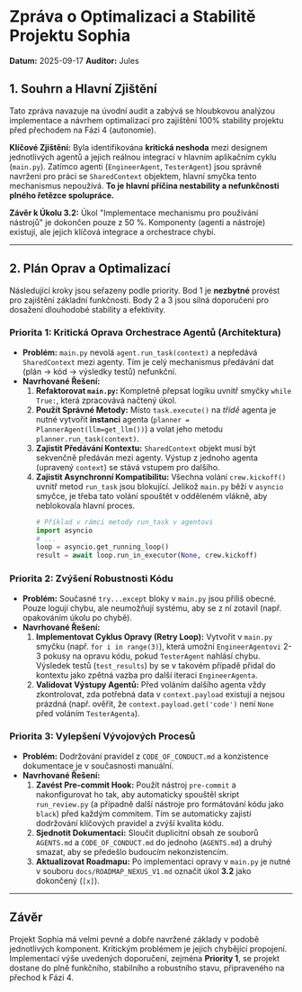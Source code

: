 # Zpráva o Optimalizaci a Stabilitě Projektu Sophia

**Datum:** 2025-09-17
**Auditor:** Jules

## 1. Souhrn a Hlavní Zjištění

Tato zpráva navazuje na úvodní audit a zabývá se hloubkovou analýzou implementace a návrhem optimalizací pro zajištění 100% stability projektu před přechodem na Fázi 4 (autonomie).

**Klíčové Zjištění:** Byla identifikována **kritická neshoda** mezi designem jednotlivých agentů a jejich reálnou integrací v hlavním aplikačním cyklu (`main.py`). Zatímco agenti (`EngineerAgent`, `TesterAgent`) jsou správně navrženi pro práci se `SharedContext` objektem, hlavní smyčka tento mechanismus nepoužívá. **To je hlavní příčina nestability a nefunkčnosti plného řetězce spolupráce.**

**Závěr k Úkolu 3.2:** Úkol "Implementace mechanismu pro používání nástrojů" je dokončen pouze z 50 %. Komponenty (agenti a nástroje) existují, ale jejich klíčová integrace a orchestrace chybí.

---

## 2. Plán Oprav a Optimalizací

Následující kroky jsou seřazeny podle priority. Bod 1 je **nezbytné** provést pro zajištění základní funkčnosti. Body 2 a 3 jsou silná doporučení pro dosažení dlouhodobé stability a efektivity.

### Priorita 1: Kritická Oprava Orchestrace Agentů (Architektura)

*   **Problém:** `main.py` nevolá `agent.run_task(context)` a nepředává `SharedContext` mezi agenty. Tím je celý mechanismus předávání dat (plán -> kód -> výsledky testů) nefunkční.
*   **Navrhované Řešení:**
    1.  **Refaktorovat `main.py`:** Kompletně přepsat logiku uvnitř smyčky `while True:`, která zpracovává načtený úkol.
    2.  **Použít Správné Metody:** Místo `task.execute()` na *třídě* agenta je nutné vytvořit **instanci** agenta (`planner = PlannerAgent(llm=get_llm())`) a volat jeho metodu `planner.run_task(context)`.
    3.  **Zajistit Předávání Kontextu:** `SharedContext` objekt musí být sekvenčně předáván mezi agenty. Výstup z jednoho agenta (upravený `context`) se stává vstupem pro dalšího.
    4.  **Zajistit Asynchronní Kompatibilitu:** Všechna volání `crew.kickoff()` uvnitř metod `run_task` jsou blokující. Jelikož `main.py` běží v `asyncio` smyčce, je třeba tato volání spouštět v odděleném vlákně, aby neblokovala hlavní proces.
        ```python
        # Příklad v rámci metody run_task v agentovi
        import asyncio
        # ...
        loop = asyncio.get_running_loop()
        result = await loop.run_in_executor(None, crew.kickoff)
        ```

### Priorita 2: Zvýšení Robustnosti Kódu

*   **Problém:** Současné `try...except` bloky v `main.py` jsou příliš obecné. Pouze logují chybu, ale neumožňují systému, aby se z ní zotavil (např. opakováním úkolu po chybě).
*   **Navrhované Řešení:**
    1.  **Implementovat Cyklus Opravy (Retry Loop):** Vytvořit v `main.py` smyčku (např. `for i in range(3)`), která umožní `EngineerAgentovi` 2-3 pokusy na opravu kódu, pokud `TesterAgent` nahlásí chybu. Výsledek testů (`test_results`) by se v takovém případě přidal do kontextu jako zpětná vazba pro další iteraci `EngineerAgenta`.
    2.  **Validovat Výstupy Agentů:** Před voláním dalšího agenta vždy zkontrolovat, zda potřebná data v `context.payload` existují a nejsou prázdná (např. ověřit, že `context.payload.get('code')` není `None` před voláním `TesterAgenta`).

### Priorita 3: Vylepšení Vývojových Procesů

*   **Problém:** Dodržování pravidel z `CODE_OF_CONDUCT.md` a konzistence dokumentace je v současnosti manuální.
*   **Navrhované Řešení:**
    1.  **Zavést Pre-commit Hook:** Použít nástroj `pre-commit` a nakonfigurovat ho tak, aby automaticky spouštěl skript `run_review.py` (a případně další nástroje pro formátování kódu jako `black`) před každým commitem. Tím se automaticky zajistí dodržování klíčových pravidel a zvýší kvalita kódu.
    2.  **Sjednotit Dokumentaci:** Sloučit duplicitní obsah ze souborů `AGENTS.md` a `CODE_OF_CONDUCT.md` do jednoho (`AGENTS.md`) a druhý smazat, aby se předešlo budoucím nekonzistencím.
    3.  **Aktualizovat Roadmapu:** Po implementaci opravy v `main.py` je nutné v souboru `docs/ROADMAP_NEXUS_V1.md` označit úkol **3.2** jako dokončený (`[x]`).

---
## Závěr

Projekt Sophia má velmi pevné a dobře navržené základy v podobě jednotlivých komponent. Kritickým problémem je jejich chybějící propojení. Implementací výše uvedených doporučení, zejména **Priority 1**, se projekt dostane do plně funkčního, stabilního a robustního stavu, připraveného na přechod k Fázi 4.

